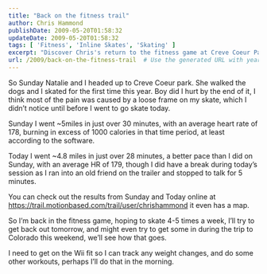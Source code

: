 ```yaml
---
title: "Back on the fitness trail"
author: Chris Hammond
publishDate: 2009-05-20T01:58:32
updateDate: 2009-05-20T01:58:32
tags: [ 'Fitness', 'Inline Skates', 'Skating' ]
excerpt: "Discover Chris's return to the fitness game at Creve Coeur Park, with skating and dog walking, burning over 1000 calories in just 30 minutes! 🛹🐕 #fitnessjourney #skating #weightloss"
url: /2009/back-on-the-fitness-trail  # Use the generated URL with year
---
```

<p>So Sunday Natalie and I headed up to Creve Coeur park. She walked the dogs and I skated for the first time this year. Boy did I hurt by the end of it, I think most of the pain was caused by a loose frame on my skate, which I didn’t notice until before I went to go skate today.</p>  <p>Sunday I went ~5miles in just over 30 minutes, with an average heart rate of 178, burning in excess of 1000 calories in that time period, at least according to the software.</p>  <p>Today I went ~4.8 miles in just over 28 minutes, a better pace than I did on Sunday, with an average HR of 179, though I did have a break during today’s session as I ran into an old friend on the trailer and stopped to talk for 5 minutes.</p>  <p>You can check out the results from Sunday and Today online at <a title="https://trail.motionbased.com/trail/user/chrishammond" href="https://trail.motionbased.com/trail/user/chrishammond">https://trail.motionbased.com/trail/user/chrishammond</a> it even has a map. </p>  <p>So I’m back in the fitness game, hoping to skate 4-5 times a week, I’ll try to get back out tomorrow, and might even try to get some in during the trip to Colorado this weekend, we’ll see how that goes.</p>  <p>I need to get on the Wii fit so I can track any weight changes, and do some other workouts, perhaps I’ll do that in the morning.</p>


